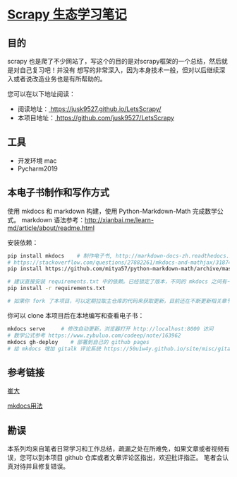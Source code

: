 # [Scrapy 生态学习笔记](https://pegasuswang.github.io/LetsGo/)


## 目的

scrapy 也是爬了不少网站了，写这个的目的是对scrapy框架的一个总结，然后就是对自己复习吧！并没有
想写的非常深入，因为本身技术一般，但对以后继续深入或者说改造业务也是有所帮助的。




您可以在以下地址阅读：

- 阅读地址：[    https://jusk9527.github.io/LetsScrapy/ ](https://jusk9527.github.io/LetsScrapy/)
- 本项目地址：[   https://github.com/jusk9527/LetsScrapy ](https://github.com/jusk9527/LetsScrapy)


## 工具

- 开发环境
mac
- Pycharm2019



## 本电子书制作和写作方式
使用 mkdocs 和 markdown 构建，使用 Python-Markdown-Math 完成数学公式。
markdown 语法参考：http://xianbai.me/learn-md/article/about/readme.html

安装依赖：

```sh
pip install mkdocs    # 制作电子书, http://markdown-docs-zh.readthedocs.io/zh_CN/latest/
# https://stackoverflow.com/questions/27882261/mkdocs-and-mathjax/31874157
pip install https://github.com/mitya57/python-markdown-math/archive/master.zip

# 建议直接安装 requirements.txt 中的依赖。已经锁定了版本，不同的 mkdocs 之间有一定差异
pip install -r requirements.txt

# 如果你 fork 了本项目，可以定期拉取主仓库的代码来获取更新，目前还在不断更新相关章节
```

你可以 clone 本项目后在本地编写和查看电子书：

```sh
mkdocs serve     # 修改自动更新，浏览器打开 http://localhost:8000 访问
# 数学公式参考 https://www.zybuluo.com/codeep/note/163962
mkdocs gh-deploy    # 部署到自己的 github pages
# 给 mkdocs 增加 gitalk 评论系统 https://50u1w4y.github.io/site/misc/gitalkBuild/
```


## 参考链接


[崔大](https://python3webspider.cuiqingcai.com/)

[mkdocs用法](https://www.xncoding.com/2020/03/01/tool/mkdocs.html)

## 勘误

本系列均来自笔者日常学习和工作总结，疏漏之处在所难免，如果文章或者视频有误，您可以到本项目 github 仓库或者文章评论区指出，欢迎批评指正。
笔者会认真对待并且修复错误。
